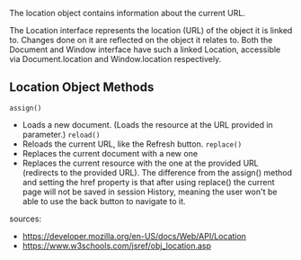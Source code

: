 The location object contains information about the current URL.

The Location interface represents the location (URL) of the object it is linked to. Changes done on it are reflected on the object it relates to. Both the Document and Window interface have such a linked Location, accessible via Document.location and Window.location respectively.


## Location Object Methods

`assign()`
- Loads a new document. (Loads the resource at the URL provided in parameter.)
`reload()`	
- Reloads the current URL, like the Refresh button.
`replace()`	
- Replaces the current document with a new one
- Replaces the current resource with the one at the provided URL (redirects to the provided URL). The difference from the assign() method and setting the href property is that after using replace() the current page will not be saved in session History, meaning the user won't be able to use the back button to navigate to it.

sources: 
- https://developer.mozilla.org/en-US/docs/Web/API/Location
- https://www.w3schools.com/jsref/obj_location.asp